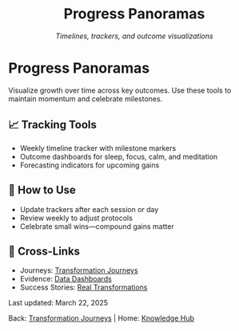 <div style="text-align:center">
  <h1>Progress Panoramas</h1>
  <p><em>Timelines, trackers, and outcome visualizations</em></p>
</div>

# Progress Panoramas

Visualize growth over time across key outcomes. Use these tools to maintain momentum and celebrate milestones.

## 📈 Tracking Tools

- Weekly timeline tracker with milestone markers
- Outcome dashboards for sleep, focus, calm, and meditation
- Forecasting indicators for upcoming gains

## 🧭 How to Use

- Update trackers after each session or day
- Review weekly to adjust protocols
- Celebrate small wins—compound gains matter

## 🔗 Cross-Links

- Journeys: <a href="../index.md">Transformation Journeys</a>
- Evidence: <a href="../../research-observatory/data-dashboards/index.md">Data Dashboards</a>
- Success Stories: <a href="../success-stories/index.md">Real Transformations</a>

<div className="page-footer">
  <p>Last updated: March 22, 2025</p>
  <p>Back: <a href="../index.md">Transformation Journeys</a> | Home: <a href="../../index.md">Knowledge Hub</a></p>
</div>